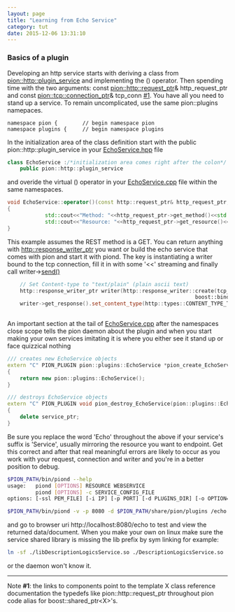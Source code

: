 ```yaml
---
layout: page
title: "Learning from Echo Service"
category: tut
date: 2015-12-06 13:31:10
---
```



### Basics of a plugin

Developing an http service starts with deriving a class from [pion::http::plugin_service]({{site.baseurl}}/api/user/html/classpion_1_1http_1_1plugin__service.html) and implementing the () operator. Then spending time with
the two arguments: const [pion::http::request_ptr]({{site.baseurl}}/api/user/html/classpion_1_1http_1_1request.html)& http_request_ptr and const [pion::tcp::connection_ptr]({{site.baseurl}}/api/user/html/classpion_1_1tcp_1_1connection.html)& tcp_conn [#1](#note1).  You have all you need to stand up a service.
To remain uncomplicated, use the same pion::plugins namepaces.

```
namespace pion {        // begin namespace pion
namespace plugins {     // begin namespace plugins
```
In the initialization area of the class definition start with the public pion::http::plugin_service in your [EchoService.hpp](https://github.com/splunk/pion/blob/develop/services/EchoService.hpp) file

```cpp
class EchoService :/*initialization area comes right after the colon*/
    public pion::http::plugin_service
```
and overide the virtual () operator in your [EchoService.cpp](https://github.com/splunk/pion/blob/develop/services/EchoService.cpp) file within the same namespaces.

```cpp
void EchoService::operator()(const http::request_ptr& http_request_ptr, const tcp::connection_ptr& tcp_conn)
{
            std::cout<<"Method: "<<http_request_ptr->get_method()<<std::endl;
            std::cout<<"Resource: "<<http_request_ptr->get_resource()<<std::endl;
}
```

This example assumes the REST method is a GET. You can return anything with [http::response_writer_ptr]({{site.baseurl}}/api/user/html/classpion_1_1http_1_1writer.html) you want or build the echo service that comes with pion and start it with piond.  The key is instantiating
a writer bound to the tcp connection, fill it in with some '<<' streaming and finally call writer->[send()]({{site.baseurl}}/api/user/html/classpion_1_1http_1_1writer.html#a6c96aa95d710babcf5096d8294f703d5)

```cpp
    // Set Content-type to "text/plain" (plain ascii text)
    http::response_writer_ptr writer(http::response_writer::create(tcp_conn, *http_request_ptr,
                                                            boost::bind(&tcp::connection::finish, tcp_conn)));
    writer->get_response().set_content_type(http::types::CONTENT_TYPE_TEXT);
    
```

An important section at the tail of [EchoService.cpp](https://github.com/splunk/pion/blob/develop/services/EchoService.cpp) after the namespaces close scope tells the pion daemon about the plugin and when you start making your own services
imitating it is where you either see it stand up or face quizzical nothing

```cpp
/// creates new EchoService objects
extern "C" PION_PLUGIN pion::plugins::EchoService *pion_create_EchoService(void)
{
    return new pion::plugins::EchoService();
}

/// destroys EchoService objects
extern "C" PION_PLUGIN void pion_destroy_EchoService(pion::plugins::EchoService *service_ptr)
{
    delete service_ptr;
}

```

Be sure you replace the word 'Echo' throughout the above if your service's suffix is 'Service', usually mirroring the resource you want to endpoint.  Get this correct and after that real meaningful errors are likely to occur as you work with your
request, connection and writer and you're in a better position to debug.

```bash
$PION_PATH/bin/piond --help
usage:   piond [OPTIONS] RESOURCE WEBSERVICE
         piond [OPTIONS] -c SERVICE_CONFIG_FILE
options: [-ssl PEM_FILE] [-i IP] [-p PORT] [-d PLUGINS_DIR] [-o OPTION=VALUE] [-v]
```

```bash
$PION_PATH/bin/piond -v -p 8080 -d $PION_PATH/share/pion/plugins /echo EchoService
```

and go to browser uri http://localhost:8080/echo to test and view the returned data/document. When you make your own on linux make sure the service shared library is missing the lib prefix by sym linking for example:

```bash
ln -sf ./libDescriptionLogicsService.so ./DescriptionLogicsService.so
```

or the daemon won't know it.

____
Note **<span id="note1">#1</span>**: the links to components point to the template X class reference documentation the typedefs like pion::http::request_ptr throughout pion code alias for boost::shared_ptr\<X\>'s.

